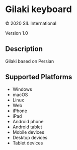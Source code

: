 Gilaki keyboard
===============

© 2020 SIL International

Version 1.0

Description
-----------

Gilaki based on Persian


Supported Platforms
-------------------
 * Windows
 * macOS
 * Linux
 * Web
 * iPhone
 * iPad
 * Android phone
 * Android tablet
 * Mobile devices
 * Desktop devices
 * Tablet devices

